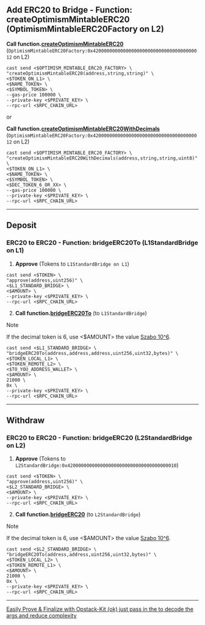 ## Add ERC20 to Bridge - Function: createOptimismMintableERC20 (OptimismMintableERC20Factory on L2)
**Call function.[createOptimismMintableERC20](https://github.com/ethereum-optimism/optimism/blob/op-contracts/v2.0.0-beta.3/packages/contracts-bedrock/src/universal/OptimismMintableERC20Factory.sol#L91C1-L105C6)** (`OptimismMintableERC20Factory:0x4200000000000000000000000000000000000012` on L2)
```
cast send <$OPTIMISM_MINTABLE_ERC20_FACTORY> \
"createOptimismMintableERC20(address,string,string)" \
<$TOKEN_ON_L1> \
<$NAME_TOKEN> \
<$SYMBOL_TOKEN> \
--gas-price 100000 \
--private-key <$PRIVATE_KEY> \
--rpc-url <$RPC_CHAIN_URL>
```

or

**Call function.[createOptimismMintableERC20WithDecimals](https://github.com/ethereum-optimism/optimism/blob/op-contracts/v2.0.0-beta.3/packages/contracts-bedrock/src/universal/OptimismMintableERC20Factory.sol#L107C1-L139C6)** (`OptimismMintableERC20Factory:0x4200000000000000000000000000000000000012` on L2)
```
cast send <$OPTIMISM_MINTABLE_ERC20_FACTORY> \
"createOptimismMintableERC20WithDecimals(address,string,string,uint8)" \
<$TOKEN_ON_L1> \
<$NAME_TOKEN> \
<$SYMBOL_TOKEN> \
<$DEC_TOKEN_6_OR_XX> \
--gas-price 100000 \
--private-key <$PRIVATE_KEY> \
--rpc-url <$RPC_CHAIN_URL>
```
---

## Deposit
### ERC20 to ERC20 - Function: bridgeERC20To (L1StandardBridge on L1)
1. **Approve** (Tokens to `L1StandardBridge on L1`)
```
cast send <$TOKEN> \
"approve(address,uint256)" \
<$L1_STANDARD_BRIDGE> \
<$AMOUNT> \
--private-key <$PRIVATE_KEY> \
--rpc-url <$RPC_CHAIN_URL>
```

2. **Call function.[bridgeERC20To](https://github.com/ethereum-optimism/optimism/blob/op-contracts/v2.0.0-beta.3/packages/contracts-bedrock/src/L1/L1StandardBridge.sol#L178C1-L200C6)** (to `L1StandardBridge`)
> [!NOTE]  
> If the decimal token is 6, use <$AMOUNT> the value [Szabo 10^6](https://etherscan.io/unitconverter).
```
cast send <$L1_STANDARD_BRIDGE> \
"bridgeERC20To(address,address,address,uint256,uint32,bytes)" \
<$TOKEN_LOCAL_L1> \
<$TOKEN_REMOTE_L2> \
<$TO_YOU_ADDRESS_WALLET> \
<$AMOUNT> \
21000 \
0x \
--private-key <$PRIVATE_KEY> \
--rpc-url <$RPC_CHAIN_URL>
```

---

## Withdraw
### ERC20 to ERC20 - Function: bridgeERC20 (L2StandardBridge on L2)

1. **Approve** (Tokens to `L2StandardBridge:0x4200000000000000000000000000000000000010`)
```
cast send <$TOKEN> \
"approve(address,uint256)" \
<$L2_STANDARD_BRIDGE> \
<$AMOUNT> \
--private-key <$PRIVATE_KEY> \
--rpc-url <$RPC_CHAIN_URL>
```

2. **Call function.[bridgeERC20](https://github.com/ethereum-optimism/optimism/blob/op-contracts/v2.0.0-beta.3/packages/contracts-bedrock/src/universal/StandardBridge.sol#L191C1-L211C6)** (to `L2StandardBridge`)
> [!NOTE]  
> If the decimal token is 6, use <$AMOUNT> the value [Szabo 10^6](https://etherscan.io/unitconverter).
```
cast send <$L2_STANDARD_BRIDGE> \
"bridgeERC20To(address,address,uint256,uint32,bytes)" \
<$TOKEN_LOCAL_L2> \
<$TOKEN_REMOTE_L1> \
<$AMOUNT> \
21000 \
0x \
--private-key <$PRIVATE_KEY> \
--rpc-url <$RPC_CHAIN_URL>
```

---

[Easily Prove & Finalize with Opstack-Kit (ok) just pass in the <WithdrawalTxHashL2> to decode the args and reduce complexity](https://github.com/nidz-the-fact/ok-withdrawal)
